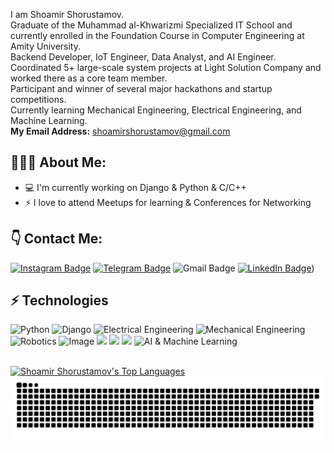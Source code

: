 I am Shoamir Shorustamov.<br>
Graduate of the Muhammad al-Khwarizmi Specialized IT School and currently enrolled in the Foundation Course in Computer Engineering at Amity University.<br>
Backend Developer, IoT Engineer, Data Analyst, and AI Engineer.<br>
Coordinated 5+ large-scale system projects at Light Solution Company and worked there as a core team member.<br>
Participant and winner of several major hackathons and startup competitions.<br>
Currently learning Mechanical Engineering, Electrical Engineering, and Machine Learning.<br>
<b>My Email Address:</b> shoamirshorustamov@gmail.com<br>


  
<h2 align="left">👨🏻‍💻 About Me:</h2>

- :computer: I'm currently working on Django & Python & C/C++
- :zap: I love to attend Meetups for learning & Conferences for Networking<br>

<h2 align="left">👇 Contact Me:</h2>

[![Instagram Badge](https://img.shields.io/badge/Instagram-E4405F?style=for-the-badge&logo=instagram&logoColor=white&link=https://t.me/shoamirg)](https://www.instagram.com/shoamirg)
[![Telegram Badge](https://img.shields.io/badge/Telegram-2CA5E0?style=for-the-badge&logo=telegram&logoColor=white&link=https://t.me/ShoamirG)](https://t.me/ShoamirG)
![Gmail Badge](https://img.shields.io/badge/Gmail-D14836?style=for-the-badge&logo=gmail&logoColor=white)
[![LinkedIn Badge](https://img.shields.io/badge/LinkedIn-0077B5?style=for-the-badge&logo=linkedin&logoColor=white&link=https://www.linkedin.com/in/shoamirshorustamov)](https://www.linkedin.com/in/shoamir-s-4763b0299/))


## ⚡ Technologies

![Python](https://img.shields.io/badge/Python-3776AB?style=for-the-badge&logo=python&logoColor=white)
![Django](https://img.shields.io/badge/Django-092E20?style=for-the-badge&logo=django&logoColor=white)
![Electrical Engineering](https://img.shields.io/badge/Electrical%20Engineering-FFD700?style=for-the-badge&logo=capacitor&logoColor=black)
![Mechanical Engineering](https://img.shields.io/badge/Mechanical%20Engineering-555555?style=for-the-badge&logo=gear&logoColor=white)
![Robotics](https://img.shields.io/badge/Robotics-0088CC?style=for-the-badge&logo=robotframework&logoColor=white)
![Image](https://img.shields.io/badge/Wordpress-21759B?style=for-the-badge&logo=wordpress&logoColor=white)
<img src="https://img.shields.io/badge/c%20-%2300599C.svg?&style=for-the-badge&logo=c&logoColor=white"/>
<img src="https://img.shields.io/badge/-Arduino-00979D?style=for-the-badge&logo=Arduino&logoColor=white"/>
<img src="https://img.shields.io/badge/c++%20-%2300599C.svg?&style=for-the-badge&logo=c%2B%2B&ogoColor=white"/>
![AI & Machine Learning](https://img.shields.io/badge/AI%20&%20Machine%20Learning-000000?style=for-the-badge&logo=openai&logoColor=white)

<br>

<div class="display: flex;">
 <a href="https://github.com/g/github-readme-stats"><img alt="Shoamir Shorustamov's Top Languages" src="https://github-readme-stats.vercel.app/api/top-langs/?username=Shoamirg&langs_count=8&count_private=true&layout=compact&theme=dracula" /></a>
 <img src="https://github.com/theMir8/theMir8/blob/output/github-contribution-grid-snake.svg" />
</div>

<br>

<!-- <p align="center"> <img src="https://github-readme-stats.vercel.app/api?username=shoamir&show_icons=true&theme=gotham" alt="shoamir" /> --!
